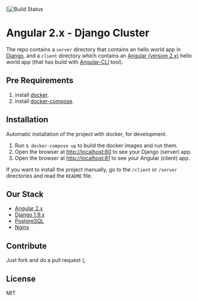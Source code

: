 [![Build Status]()

# Angular 2.x - Django Cluster
The repo contains a `server` directory that contains an hello world app in [Django](https://www.djangoproject.com/), and a `client` directory which contains an [Angular (version 2.x)](https://angular.io/) hello world app (that has build with [Angular-CLI](https://github.com/angular/angular-cli) tool).

## Pre Requirements
1. install [docker](https://www.docker.com/).
2. install [docker-compose](https://docs.docker.com/compose/install/).

## Installation
Automatic installation of the project with docker, for development.

1. Run `$ docker-compose up` to build the docker images and run them.
3. Open the browser at [http://localhost:80](http://localhost:80) to see your Django (server) app.
3. Open the browser at [http://localhost:81](http://localhost:81) to see your Angular (client) app.

If you want to install the project manually, go to the `/client` or `/server` directories and read the `README` file.

## Our Stack
* [Angular 2.x](https://angular.io/)
* [Django 1.9.x](https://www.djangoproject.com/)
* [PostgreSQL](http://www.postgresql.org/)
* [Nginx](https://www.nginx.com/resources/wiki/)

## Contribute
Just fork and do a pull request (;

## License
MIT
